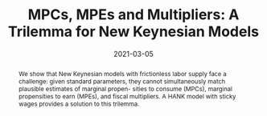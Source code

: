 ---
title: "MPCs, MPEs and Multipliers: A Trilemma for New Keynesian Models"

date: 2021-03-05

publishDate: 2021-03-05T14:37:16.459582Z

authors: ["Adrien Auclert", "Bence Bardóczy", "Matthew Rognlie"]

publication_types: ["3"]

summary: "We show that New Keynesian models with frictionless labor supply face a challenge: given
standard parameters, they cannot simultaneously match plausible estimates of marginal propen-
sities to consume (MPCs), marginal propensities to earn (MPEs), and fiscal multipliers. A
HANK model with sticky wages provides a solution to this trilemma."

abstract: "We show that New Keynesian models with frictionless labor supply face a challenge: given
standard parameters, they cannot simultaneously match plausible estimates of marginal propen-
sities to consume (MPCs), marginal propensities to earn (MPEs), and fiscal multipliers. A
HANK model with sticky wages provides a solution to this trilemma."

featured: false

publication: "Forthcoming at _The Review of Economics and Statistics_"

<!-- url_code: https://github.com/shade-econ/sequence-jacobian -->

slides: ""
image:
   caption: 'The trilemma'
   preview_only: false
---